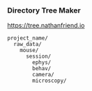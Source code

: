 ### Directory Tree Maker
https://tree.nathanfriend.io
```
project_name/
  raw_data/
    mouse/
      session/
        ephys/
        behav/
        camera/
        microscopy/

```
